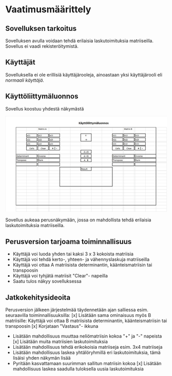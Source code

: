 # Vaatimusmäärittely

## Sovelluksen tarkoitus

Sovelluksen avulla voidaan tehdä erilaisia laskutoimituksia matriiseilla. Sovellus ei vaadi rekisteröitymistä.

## Käyttäjät

Sovelluksella ei ole erillisiä käyttäjärooleja, ainoastaan yksi käyttäjärooli eli _normaali käyttäjä_.

## Käyttöliittymäluonnos

Sovellus koostuu yhdestä näkymästä

![](./dokumentaatio/kayttoliittymaluonnos.jpg)

Sovellus aukeaa perusnäkymään, jossa on mahdollista tehdä erilaisia laskutoimituksia matriiseilla.

## Perusversion tarjoama toiminnallisuus

- Käyttäjä voi luoda yhden tai kaksi 3 x 3 kokoista matriisia
- Käyttäjä voi tehdä kerto-, yhteen- ja vähennyslaskuja matriiseilla
- Käyttäjä voi ottaa A matriisista determinantin, käänteismatriisin tai transpoosin
- Käyttäjä voi tyhjätä matriisit "Clear"- napeilla
- Saatu tulos näkyy sovelluksessa

## Jatkokehitysideoita

Perusversion jälkeen järjestelmää täydennetään ajan salliessa esim. seuraavilla toiminnallisuuksilla:
[x] Lisätään sama ominaisuus myös B matriisille: Käyttäjä voi ottaa B matriisista determinantin, käänteismatriisin tai transpoosin
[x] Korjataan "Vastaus"- ikkuna
- Lisätään mahdollisuus muuttaa neliömatriisin kokoa "+" ja "-" napeista
[x] Lisätään muita matriisien laskutoimituksia
- Lisätään mahdollisuus tehdä erikokoisia matriiseja esim. 3x4 matriiseja
- Lisätään mahdollisuus laskea yhtälöryhmillä eri laskutoimituksia, tämä lisäisi yhden näkymän lisää
- Pyritään kasvattamaan suurimman sallitun matriisin kokoa
[x] Lisätään mahdollisuus laskea saadulla tuloksella uusia laskutoimituksia

